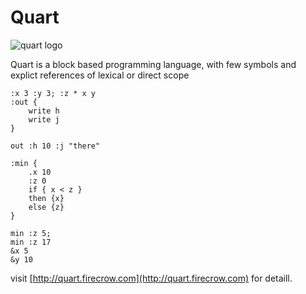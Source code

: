 # Quart

![quart logo](http://quart.firecrow.com/quart-logo128.png)


Quart is a block based programming language, with few symbols and explict references of lexical or direct scope


```
:x 3 :y 3; :z * x y
:out {
    write h
    write j
}

out :h 10 :j "there"

:min {
    .x 10 
    :z 0 
    if { x < z } 
    then {x} 
    else {z}
} 

min :z 5; 
min :z 17
&x 5 
&y 10
```

visit [http://quart.firecrow.com](http://quart.firecrow.com) for detaill.
